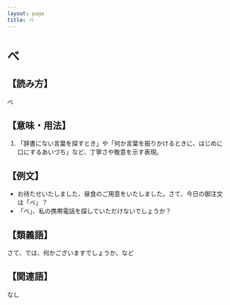 ```yaml
---
layout: page
title: べ
---
```

# べ

## 【読み方】
べ

## 【意味・用法】
1. 「辞書にない言葉を探すとき」や「何か言葉を振りかけるときに、はじめに口にするあいづち」など、丁寧さや敬意を示す表現。

## 【例文】
- お待たせいたしました、昼食のご用意をいたしました。さて、今日の御注文は「べ」？
- 「べ」、私の携帯電話を探していただけないでしょうか？

## 【類義語】
さて、では、何かございますでしょうか、など

## 【関連語】
なし